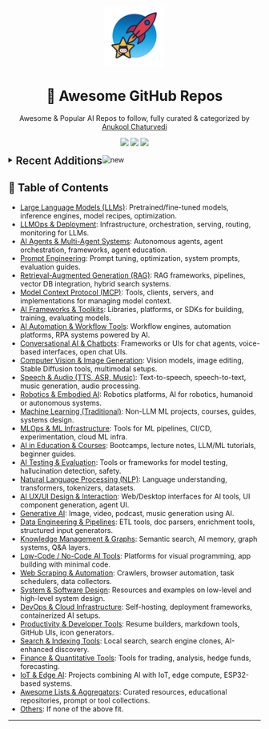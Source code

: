 <p align="center"><img src="assets/awesome-logo.png" width="120" alt="Awesome Repos"/></p>
<h1 align="center">🚀 Awesome GitHub Repos</h1>
<p align="center">Awesome & Popular AI Repos to follow, fully curated & categorized by <a href="https://github.com/anukchat">Anukool Chaturvedi</a></p>
<p align="center">
  <a href="https://github.com/anukchat/awesome-github-repos/stargazers"><img src="https://img.shields.io/github/stars/anukchat/awesome-github-repos?style=flat-square"></a>
  <a href="https://github.com/anukchat/awesome-github-repos/network/members"><img src="https://img.shields.io/github/forks/anukchat/awesome-github-repos?style=flat-square"></a>
  <a href="https://github.com/anukchat/awesome-github-repos/blob/main/LICENSE"><img src="https://img.shields.io/github/license/anukchat/awesome-github-repos?style=flat-square"></a>
  </p>

<details align="left">
<summary><span style='font-size:1.5em; font-weight:600; vertical-align:middle;'>Recent Additions</span><img src="https://github.com/Anmol-Baranwal/Cool-GIFs-For-GitHub/assets/74038190/9037a869-528d-44e2-acaa-288c260ec742" width="35" alt="new"/></summary>

<table align="center"><tr><td style="vertical-align:top; padding: 24px 36px; text-align:center;"><div align="left"><img src="https://github.com/Anmol-Baranwal/Cool-GIFs-For-GitHub/assets/74038190/9037a869-528d-44e2-acaa-288c260ec742" width="40" alt="new"/></div>
<div align="center">
  <img src="https://avatars.githubusercontent.com/u/1342004?v=4" width="32"/><br/>
  <strong><a href="https://github.com/google/langextract">google/langextract</a> 🔥</strong>
  <br/><br/>
  <em>A Python library for extracting structured information from unstructured text using LLMs with precise source grounding a...</em>
  <br/><br/>
  <span>
    <a href="https://github.com/google/langextract/stargazers"><img src="https://img.shields.io/github/stars/google/langextract?style=flat-square&labelColor=343b41"></a>
    <a href="https://github.com/google/langextract/network/members"><img src="https://img.shields.io/github/forks/google/langextract?style=flat-square&labelColor=343b41"></a>
  </span>
</div>

</td><td style="vertical-align:top; padding: 24px 36px; text-align:center;"><div align="left"><img src="https://github.com/Anmol-Baranwal/Cool-GIFs-For-GitHub/assets/74038190/9037a869-528d-44e2-acaa-288c260ec742" width="40" alt="new"/></div>
<div align="center">
  <img src="https://avatars.githubusercontent.com/u/11986836?v=4" width="32"/><br/>
  <strong><a href="https://github.com/hwchase17/deepagents">hwchase17/deepagents</a> </strong>
  <br/><br/>
  <em></em>
  <br/><br/>
  <span>
    <a href="https://github.com/hwchase17/deepagents/stargazers"><img src="https://img.shields.io/github/stars/hwchase17/deepagents?style=flat-square&labelColor=343b41"></a>
    <a href="https://github.com/hwchase17/deepagents/network/members"><img src="https://img.shields.io/github/forks/hwchase17/deepagents?style=flat-square&labelColor=343b41"></a>
  </span>
</div>

</td></tr><tr><td style="vertical-align:top; padding: 24px 36px; text-align:center;"><div align="left"><img src="https://github.com/Anmol-Baranwal/Cool-GIFs-For-GitHub/assets/74038190/9037a869-528d-44e2-acaa-288c260ec742" width="40" alt="new"/></div>
<div align="center">
  <img src="https://avatars.githubusercontent.com/u/141221163?v=4" width="32"/><br/>
  <strong><a href="https://github.com/QwenLM/Qwen3-Coder">QwenLM/Qwen3-Coder</a> 🔥🔥🔥</strong>
  <br/><br/>
  <em>Qwen3-Coder is the code version of Qwen3, the large language model series developed by Qwen team, Alibaba Cloud.</em>
  <br/><br/>
  <span>
    <a href="https://github.com/QwenLM/Qwen3-Coder/stargazers"><img src="https://img.shields.io/github/stars/QwenLM/Qwen3-Coder?style=flat-square&labelColor=343b41"></a>
    <a href="https://github.com/QwenLM/Qwen3-Coder/network/members"><img src="https://img.shields.io/github/forks/QwenLM/Qwen3-Coder?style=flat-square&labelColor=343b41"></a>
  </span>
</div>

</td><td style="vertical-align:top; padding: 24px 36px; text-align:center;"><div align="left"><img src="https://github.com/Anmol-Baranwal/Cool-GIFs-For-GitHub/assets/74038190/9037a869-528d-44e2-acaa-288c260ec742" width="40" alt="new"/></div>
<div align="center">
  <img src="https://avatars.githubusercontent.com/u/134869877?v=4" width="32"/><br/>
  <strong><a href="https://github.com/SillyTavern/SillyTavern">SillyTavern/SillyTavern</a> 🔥🔥🔥</strong>
  <br/><br/>
  <em>LLM Frontend for Power Users.</em>
  <br/><br/>
  <span>
    <a href="https://github.com/SillyTavern/SillyTavern/stargazers"><img src="https://img.shields.io/github/stars/SillyTavern/SillyTavern?style=flat-square&labelColor=343b41"></a>
    <a href="https://github.com/SillyTavern/SillyTavern/network/members"><img src="https://img.shields.io/github/forks/SillyTavern/SillyTavern?style=flat-square&labelColor=343b41"></a>
  </span>
</div>

</td></tr><tr><td style="vertical-align:top; padding: 24px 36px; text-align:center;"><div align="left"><img src="https://github.com/Anmol-Baranwal/Cool-GIFs-For-GitHub/assets/74038190/9037a869-528d-44e2-acaa-288c260ec742" width="40" alt="new"/></div>
<div align="center">
  <img src="https://avatars.githubusercontent.com/u/579178?v=4" width="32"/><br/>
  <strong><a href="https://github.com/lfnovo/open-notebook">lfnovo/open-notebook</a> 🔥</strong>
  <br/><br/>
  <em>An Open Source implementation of Notebook LM with more flexibility and features</em>
  <br/><br/>
  <span>
    <a href="https://github.com/lfnovo/open-notebook/stargazers"><img src="https://img.shields.io/github/stars/lfnovo/open-notebook?style=flat-square&labelColor=343b41"></a>
    <a href="https://github.com/lfnovo/open-notebook/network/members"><img src="https://img.shields.io/github/forks/lfnovo/open-notebook?style=flat-square&labelColor=343b41"></a>
  </span>
</div>

</td><td style="vertical-align:top; padding: 24px 36px; text-align:center;"><div align="left"><img src="https://github.com/Anmol-Baranwal/Cool-GIFs-For-GitHub/assets/74038190/9037a869-528d-44e2-acaa-288c260ec742" width="40" alt="new"/></div>
<div align="center">
  <img src="https://avatars.githubusercontent.com/u/216916882?v=4" width="32"/><br/>
  <strong><a href="https://github.com/contains-studio/agents">contains-studio/agents</a> 🔥</strong>
  <br/><br/>
  <em>sharing current agents in use</em>
  <br/><br/>
  <span>
    <a href="https://github.com/contains-studio/agents/stargazers"><img src="https://img.shields.io/github/stars/contains-studio/agents?style=flat-square&labelColor=343b41"></a>
    <a href="https://github.com/contains-studio/agents/network/members"><img src="https://img.shields.io/github/forks/contains-studio/agents?style=flat-square&labelColor=343b41"></a>
  </span>
</div>

</td></tr><tr><td style="vertical-align:top; padding: 24px 36px; text-align:center;"><div align="left"><img src="https://github.com/Anmol-Baranwal/Cool-GIFs-For-GitHub/assets/74038190/9037a869-528d-44e2-acaa-288c260ec742" width="40" alt="new"/></div>
<div align="center">
  <img src="https://avatars.githubusercontent.com/u/35295970?v=4" width="32"/><br/>
  <strong><a href="https://github.com/Engineer1999/A-Curated-List-of-ML-System-Design-Case-Studies">Engineer1999/A-Curated-List-of-ML-System-Design-Case-Studies</a> 🔥</strong>
  <br/><br/>
  <em>This repository contains a curated collection of 300+ case studies from over 80 companies, detailing practical applicati...</em>
  <br/><br/>
  <span>
    <a href="https://github.com/Engineer1999/A-Curated-List-of-ML-System-Design-Case-Studies/stargazers"><img src="https://img.shields.io/github/stars/Engineer1999/A-Curated-List-of-ML-System-Design-Case-Studies?style=flat-square&labelColor=343b41"></a>
    <a href="https://github.com/Engineer1999/A-Curated-List-of-ML-System-Design-Case-Studies/network/members"><img src="https://img.shields.io/github/forks/Engineer1999/A-Curated-List-of-ML-System-Design-Case-Studies?style=flat-square&labelColor=343b41"></a>
  </span>
</div>

</td><td style="vertical-align:top; padding: 24px 36px; text-align:center;"><div align="left"><img src="https://github.com/Anmol-Baranwal/Cool-GIFs-For-GitHub/assets/74038190/9037a869-528d-44e2-acaa-288c260ec742" width="40" alt="new"/></div>
<div align="center">
  <img src="https://avatars.githubusercontent.com/u/116099862?v=4" width="32"/><br/>
  <strong><a href="https://github.com/kn1026/cc">kn1026/cc</a> </strong>
  <br/><br/>
  <em>claude code system prompt</em>
  <br/><br/>
  <span>
    <a href="https://github.com/kn1026/cc/stargazers"><img src="https://img.shields.io/github/stars/kn1026/cc?style=flat-square&labelColor=343b41"></a>
    <a href="https://github.com/kn1026/cc/network/members"><img src="https://img.shields.io/github/forks/kn1026/cc?style=flat-square&labelColor=343b41"></a>
  </span>
</div>

</td></tr><tr><td style="vertical-align:top; padding: 24px 36px; text-align:center;"><div align="left"><img src="https://github.com/Anmol-Baranwal/Cool-GIFs-For-GitHub/assets/74038190/9037a869-528d-44e2-acaa-288c260ec742" width="40" alt="new"/></div>
<div align="center">
  <img src="https://avatars.githubusercontent.com/u/204117714?v=4" width="32"/><br/>
  <strong><a href="https://github.com/MarkPDFdown/markpdfdown">MarkPDFdown/markpdfdown</a> 🔥</strong>
  <br/><br/>
  <em>A high-quality PDF to Markdown tool based on large language model visual recognition. 一款基于大模型视觉识别的高质量PDF转Markdown工具</em>
  <br/><br/>
  <span>
    <a href="https://github.com/MarkPDFdown/markpdfdown/stargazers"><img src="https://img.shields.io/github/stars/MarkPDFdown/markpdfdown?style=flat-square&labelColor=343b41"></a>
    <a href="https://github.com/MarkPDFdown/markpdfdown/network/members"><img src="https://img.shields.io/github/forks/MarkPDFdown/markpdfdown?style=flat-square&labelColor=343b41"></a>
  </span>
</div>

</td><td style="vertical-align:top; padding: 24px 36px; text-align:center;"><div align="left"><img src="https://github.com/Anmol-Baranwal/Cool-GIFs-For-GitHub/assets/74038190/9037a869-528d-44e2-acaa-288c260ec742" width="40" alt="new"/></div>
<div align="center">
  <img src="https://avatars.githubusercontent.com/u/18416694?v=4" width="32"/><br/>
  <strong><a href="https://github.com/zilliztech/deep-searcher">zilliztech/deep-searcher</a> 🔥🔥</strong>
  <br/><br/>
  <em>Open Source Deep Research Alternative to Reason and Search on Private Data. Written in Python.</em>
  <br/><br/>
  <span>
    <a href="https://github.com/zilliztech/deep-searcher/stargazers"><img src="https://img.shields.io/github/stars/zilliztech/deep-searcher?style=flat-square&labelColor=343b41"></a>
    <a href="https://github.com/zilliztech/deep-searcher/network/members"><img src="https://img.shields.io/github/forks/zilliztech/deep-searcher?style=flat-square&labelColor=343b41"></a>
  </span>
</div>

</td></tr></table>

</details>

## 📑 Table of Contents

- [Large Language Models (LLMs)](categories/large-language-models-llms.md): Pretrained/fine-tuned models, inference engines, model recipes, optimization.
- [LLMOps & Deployment](categories/llmops-deployment.md): Infrastructure, orchestration, serving, routing, monitoring for LLMs.
- [AI Agents & Multi-Agent Systems](categories/ai-agents-multi-agent-systems.md): Autonomous agents, agent orchestration, frameworks, agent education.
- [Prompt Engineering](categories/prompt-engineering.md): Prompt tuning, optimization, system prompts, evaluation guides.
- [Retrieval-Augmented Generation (RAG)](categories/retrieval-augmented-generation-rag.md): RAG frameworks, pipelines, vector DB integration, hybrid search systems.
- [Model Context Protocol (MCP)](categories/model-context-protocol-mcp.md): Tools, clients, servers, and implementations for managing model context.
- [AI Frameworks & Toolkits](categories/ai-frameworks-toolkits.md): Libraries, platforms, or SDKs for building, training, evaluating models.
- [AI Automation & Workflow Tools](categories/ai-automation-workflow-tools.md): Workflow engines, automation platforms, RPA systems powered by AI.
- [Conversational AI & Chatbots](categories/conversational-ai-chatbots.md): Frameworks or UIs for chat agents, voice-based interfaces, open chat UIs.
- [Computer Vision & Image Generation](categories/computer-vision-image-generation.md): Vision models, image editing, Stable Diffusion tools, multimodal setups.
- [Speech & Audio (TTS, ASR, Music)](categories/speech-audio-tts-asr-music.md): Text-to-speech, speech-to-text, music generation, audio processing.
- [Robotics & Embodied AI](categories/robotics-embodied-ai.md): Robotics platforms, AI for robotics, humanoid or autonomous systems.
- [Machine Learning (Traditional)](categories/machine-learning-traditional.md): Non-LLM ML projects, courses, guides, systems design.
- [MLOps & ML Infrastructure](categories/mlops-ml-infrastructure.md): Tools for ML pipelines, CI/CD, experimentation, cloud ML infra.
- [AI in Education & Courses](categories/ai-in-education-courses.md): Bootcamps, lecture notes, LLM/ML tutorials, beginner guides.
- [AI Testing & Evaluation](categories/ai-testing-evaluation.md): Tools or frameworks for model testing, hallucination detection, safety.
- [Natural Language Processing (NLP)](categories/natural-language-processing-nlp.md): Language understanding, transformers, tokenizers, datasets.
- [AI UX/UI Design & Interaction](categories/ai-ux-ui-design-interaction.md): Web/Desktop interfaces for AI tools, UI component generation, agent UI.
- [Generative AI](categories/generative-ai.md): Image, video, podcast, music generation using AI.
- [Data Engineering & Pipelines](categories/data-engineering-pipelines.md): ETL tools, doc parsers, enrichment tools, structured input generators.
- [Knowledge Management & Graphs](categories/knowledge-management-graphs.md): Semantic search, AI memory, graph systems, Q&A layers.
- [Low-Code / No-Code AI Tools](categories/low-code-no-code-ai-tools.md): Platforms for visual programming, app building with minimal code.
- [Web Scraping & Automation](categories/web-scraping-automation.md): Crawlers, browser automation, task schedulers, data collectors.
- [System & Software Design](categories/system-software-design.md): Resources and examples on low-level and high-level system design.
- [DevOps & Cloud Infrastructure](categories/devops-cloud-infrastructure.md): Self-hosting, deployment frameworks, containerized AI setups.
- [Productivity & Developer Tools](categories/productivity-developer-tools.md): Resume builders, markdown tools, GitHub UIs, icon generators.
- [Search & Indexing Tools](categories/search-indexing-tools.md): Local search, search engine clones, AI-enhanced discovery.
- [Finance & Quantitative Tools](categories/finance-quantitative-tools.md): Tools for trading, analysis, hedge funds, forecasting.
- [IoT & Edge AI](categories/iot-edge-ai.md): Projects combining AI with IoT, edge compute, ESP32-based systems.
- [Awesome Lists & Aggregators](categories/awesome-lists-aggregators.md): Curated resources, educational repositories, prompt or tool collections.
- [Others](categories/others.md): If none of the above fit.

---

